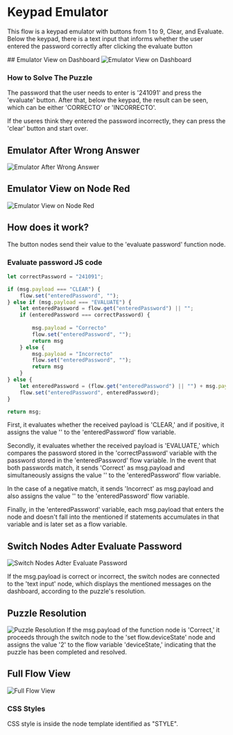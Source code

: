 # Keypad Emulator

This flow is a keypad emulator with buttons from 1 to 9, Clear, and Evaluate. Below the keypad, there is a text input that informs whether the user entered the password correctly after clicking the evaluate button

## Emulator View on Dashboard 
![Emulator View on Dashboard](https://github.com/gabrielcor/node-redescape-EscapeRoomSupplier/blob/develop_Rodrigo/Documentation/screenshots/Keypad0.png)

### How to Solve The Puzzle
The password that the user needs to enter is '241091' and press the 'evaluate' button. After that, below the keypad, the result can be seen, which can be either 'CORRECTO' or 'INCORRECTO'.

If the useres think they entered the password incorrectly, they can press the 'clear' button and start over.

## Emulator After Wrong Answer
![Emulator After Wrong Answer](https://github.com/gabrielcor/node-redescape-EscapeRoomSupplier/blob/develop_Rodrigo/Documentation/screenshots/Keypad1.png)


## Emulator View on Node Red
![Emulator View on Node Red](https://github.com/gabrielcor/node-redescape-EscapeRoomSupplier/blob/develop_Rodrigo/Documentation/screenshots/Keypad2.png)


## How does it work?
The button nodes send their value to the 'evaluate password' function node.

### Evaluate password JS code

```javascript
let correctPassword = "241091";

if (msg.payload === "CLEAR") {
    flow.set("enteredPassword", "");
} else if (msg.payload === "EVALUATE") {
    let enteredPassword = flow.get("enteredPassword") || "";
    if (enteredPassword === correctPassword) {
        
        msg.payload = "Correcto"
        flow.set("enteredPassword", "");
        return msg
    } else {
        msg.payload = "Incorrecto"
        flow.set("enteredPassword", "");
        return msg
    }
} else {
    let enteredPassword = (flow.get("enteredPassword") || "") + msg.payload;
    flow.set("enteredPassword", enteredPassword);
}

return msg;
```

First, it evaluates whether the received payload is 'CLEAR,' and if positive, it assigns the value '' to the 'enteredPassword' flow variable.

Secondly, it evaluates whether the received payload is 'EVALUATE,' which compares the password stored in the 'correctPassword' variable with the password stored in the 'enteredPassword' flow variable. In the event that both passwords match, it sends 'Correct' as msg.payload and simultaneously assigns the value '' to the 'enteredPassword' flow variable.

In the case of a negative match, it sends 'Incorrect' as msg.payload and also assigns the value '' to the 'enteredPassword' flow variable.

Finally, in the 'enteredPassword' variable, each msg.payload that enters the node and doesn't fall into the mentioned if statements accumulates in that variable and is later set as a flow variable.

## Switch Nodes Adter Evaluate Password
![Switch Nodes Adter Evaluate Password](https://github.com/gabrielcor/node-redescape-EscapeRoomSupplier/blob/develop_Rodrigo/Documentation/screenshots/Keypad3.png)

If the msg.payload is correct or incorrect, the switch nodes are connected to the 'text input' node, which displays the mentioned messages on the dashboard, according to the puzzle's resolution.

## Puzzle Resolution 
![Puzzle Resolution](https://github.com/gabrielcor/node-redescape-EscapeRoomSupplier/blob/develop_Rodrigo/Documentation/screenshots/Keypad4.png)
If the msg.payload of the function node is 'Correct,' it proceeds through the switch node to the 'set flow.deviceState' node and assigns the value '2' to the flow variable 'deviceState,' indicating that the puzzle has been completed and resolved.



 ## Full Flow View 
![Full Flow View](https://github.com/gabrielcor/node-redescape-EscapeRoomSupplier/blob/develop_Rodrigo/Documentation/screenshots/Keypad5.png)

### CSS Styles
CSS style is inside the node template identified as "STYLE".